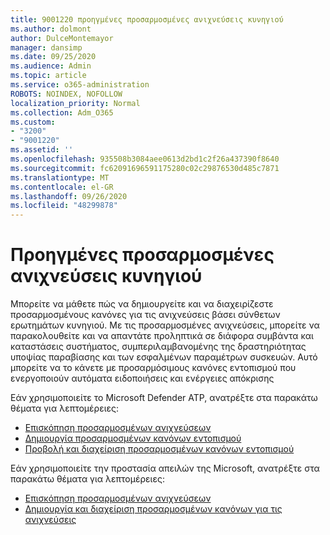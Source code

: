 ```yaml
---
title: 9001220 προηγμένες προσαρμοσμένες ανιχνεύσεις κυνηγιού
ms.author: dolmont
author: DulceMontemayor
manager: dansimp
ms.date: 09/25/2020
ms.audience: Admin
ms.topic: article
ms.service: o365-administration
ROBOTS: NOINDEX, NOFOLLOW
localization_priority: Normal
ms.collection: Adm_O365
ms.custom:
- "3200"
- "9001220"
ms.assetid: ''
ms.openlocfilehash: 935508b3084aee0613d2bd1c2f26a437390f8640
ms.sourcegitcommit: fc62091696591175280c02c29876530d485c7871
ms.translationtype: MT
ms.contentlocale: el-GR
ms.lasthandoff: 09/26/2020
ms.locfileid: "48299878"
---
```

# <a name="advanced-hunting-custom-detections"></a>Προηγμένες προσαρμοσμένες ανιχνεύσεις κυνηγιού

Μπορείτε να μάθετε πώς να δημιουργείτε και να διαχειρίζεστε προσαρμοσμένους κανόνες για τις ανιχνεύσεις βάσει σύνθετων ερωτημάτων κυνηγιού. Με τις προσαρμοσμένες ανιχνεύσεις, μπορείτε να παρακολουθείτε και να απαντάτε προληπτικά σε διάφορα συμβάντα και καταστάσεις συστήματος, συμπεριλαμβανομένης της δραστηριότητας υποψίας παραβίασης και των εσφαλμένων παραμέτρων συσκευών. Αυτό μπορείτε να το κάνετε με προσαρμόσιμους κανόνες εντοπισμού που ενεργοποιούν αυτόματα ειδοποιήσεις και ενέργειες απόκρισης
  
Εάν χρησιμοποιείτε το Microsoft Defender ATP, ανατρέξτε στα παρακάτω θέματα για λεπτομέρειες: 
- [Επισκόπηση προσαρμοσμένων ανιχνεύσεων](https://docs.microsoft.com/windows/security/threat-protection/microsoft-defender-atp/overview-custom-detections)
- [Δημιουργία προσαρμοσμένων κανόνων εντοπισμού](https://docs.microsoft.com/windows/security/threat-protection/microsoft-defender-atp/custom-detection-rules)
- [Προβολή και διαχείριση προσαρμοσμένων κανόνων εντοπισμού](https://docs.microsoft.com/windows/security/threat-protection/microsoft-defender-atp/custom-detections-manage)

Εάν χρησιμοποιείτε την προστασία απειλών της Microsoft, ανατρέξτε στα παρακάτω θέματα για λεπτομέρειες: 
- [Επισκόπηση προσαρμοσμένων ανιχνεύσεων](https://docs.microsoft.com/microsoft-365/security/mtp/custom-detections-overview)
- [Δημιουργία και διαχείριση προσαρμοσμένων κανόνων για τις ανιχνεύσεις](https://docs.microsoft.com/microsoft-365/security/mtp/custom-detection-rules)
